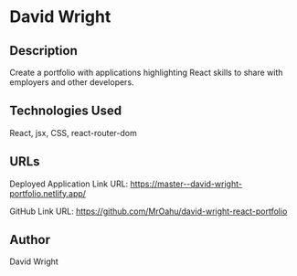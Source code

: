 # David Wright

## Description

Create a portfolio with applications highlighting React skills to share with employers and other developers.

## Technologies Used

React, jsx, CSS, react-router-dom

## URLs

Deployed Application Link URL: https://master--david-wright-portfolio.netlify.app/

GitHub Link URL: https://github.com/MrOahu/david-wright-react-portfolio

## Author

David Wright

